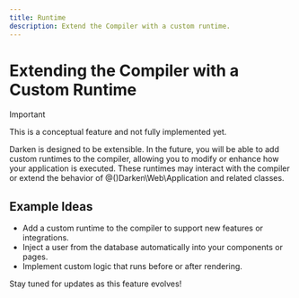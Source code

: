 ```yaml
---
title: Runtime
description: Extend the Compiler with a custom runtime.
---
```


# Extending the Compiler with a Custom Runtime

> [!IMPORTANT]
> This is a conceptual feature and not fully implemented yet.

Darken is designed to be extensible. In the future, you will be able to add custom runtimes to the compiler, allowing you to modify or enhance how your application is executed. These runtimes may interact with the compiler or extend the behavior of @()Darken\Web\Application and related classes.

## Example Ideas

- Add a custom runtime to the compiler to support new features or integrations.
- Inject a user from the database automatically into your components or pages.
- Implement custom logic that runs before or after rendering.

Stay tuned for updates as this feature evolves!